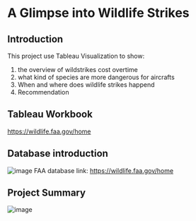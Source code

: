 # A Glimpse into Wildlife Strikes

## Introduction
This project use Tableau Visualization to show: 
  1. the overview of wildstrikes cost overtime
  2. what kind of species are more dangerous for aircrafts
  3. When and where does wildlife strikes happend
  4. Recommendation

## Tableau Workbook
https://wildlife.faa.gov/home

## Database introduction
![image](https://user-images.githubusercontent.com/60673352/115627960-d924e000-a2cd-11eb-9d13-2e32082921a5.png)
FAA database link: https://wildlife.faa.gov/home

## Project Summary
![image](https://user-images.githubusercontent.com/60673352/115627975-dde99400-a2cd-11eb-8576-78b06fe686dd.png)
